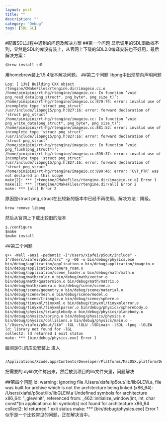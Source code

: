 ```yaml
---
layout: post
title: ""
description: ""
category: "Debug"
tags: [SDL GL]
---
```

#配置SDL过程中遇到的问题及解决方案
##第一个问题
显示调用的SDL函数找不到，显然是SDL的库没有装上，从官网上下载的SDL2.0编译安装也不好用，最后解决方案：

    $brew install sdl
用homebrew装上1.5.4版本解决问题。
##第二个问题
libpng中出现前向声明问题

    Log: [ 13%] Building CXX object rtengine/CMakeFiles/rtengine.dir/imageio.cc.o                                                                                     
    /home/pinipini/rt-hg/rtengine/imageio.cc: In function ‘void png_read_data(png_struct*, png_byte*, png_size_t)’:                                              
    /home/pinipini/rt-hg/rtengine/imageio.cc:870:74: error: invalid use of incomplete type ‘struct png_struct’
    /usr/include/libpng15/png.h:827:16: error: forward declaration of ‘struct png_struct’
    /home/pinipini/rt-hg/rtengine/imageio.cc: In function ‘void png_write_data(png_struct*, png_byte*, png_size_t)’:
    /home/pinipini/rt-hg/rtengine/imageio.cc:881:52: error: invalid use of incomplete type ‘struct png_struct’
    /usr/include/libpng15/png.h:827:16: error: forward declaration of ‘struct png_struct’
    /home/pinipini/rt-hg/rtengine/imageio.cc: In function ‘void png_flush(png_struct*)’:
    /home/pinipini/rt-hg/rtengine/imageio.cc:890:37: error: invalid use of incomplete type ‘struct png_struct’
    /usr/include/libpng15/png.h:827:16: error: forward declaration of ‘struct png_struct’
    /home/pinipini/rt-hg/rtengine/imageio.cc:890:46: error: ‘CVT_PTR’ was not declared in this scope
    make[2]: *** [rtengine/CMakeFiles/rtengine.dir/imageio.cc.o] Error 1
    make[1]: *** [rtengine/CMakeFiles/rtengine.dir/all] Error 2
    make: *** [all] Error 2
  原因是struct png_struct在比较新的版本中已经不再使用。解决方法：降级。
    
    brew remove libpng
   然后从官网上下载比较旧的版本
    
    $./configure
    $make
    $make install
##第三个问题

    g++ -Wall -ansi -pedantic -I"/Users/xiafei/p5out/include" -I"/Users/xiafei/p5out/src" -g -O0 -o bin/debug/physics.exe bin/debug/application/application.o bin/debug/application/imageio.o bin/debug/application/camera_roam.o bin/debug/application/scene_loader.o bin/debug/math/math.o bin/debug/math/color.o bin/debug/math/vector.o bin/debug/math/quaternion.o bin/debug/math/matrix.o bin/debug/math/camera.o bin/debug/scene/scene.o bin/debug/scene/geometry.o bin/debug/scene/material.o bin/debug/scene/mesh.o bin/debug/scene/model.o bin/debug/scene/triangle.o bin/debug/scene/sphere.o bin/debug/tinyxml/tinyxml.o bin/debug/tinyxml/tinyxmlerror.o bin/debug/tinyxml/tinyxmlparser.o bin/debug/physics/spherebody.o bin/debug/physics/trianglebody.o bin/debug/physics/planebody.o bin/debug/physics/spring.o bin/debug/physics/physics.o bin/debug/physics/collisions.o bin/debug/physics/main.o -L"/Users/xiafei/p5out/lib" -lGL -lGLU -lSDLmain -lSDL -lpng -lGLEW
    ld: library not found for -lGL
    collect2: ld returned 1 exit status
    make: *** [bin/debug/physics.exe] Error 1
脑测是GL的库没安装上
进入
     
     /Applications/Xcode.app/Contents/Developer/Platforms/MacOSX.platform/Developer/SDKs/MacOSX10.8.sdk/System/Library/Frameworks
   把需要的.dylib文件拷出来，然后放到项目的lib文件夹里，问题解决

##第四个问题
    ld: warning: ignoring file /Users/xiafei/p5out/lib/libGLEW.a, file was built for archive which is not the architecture being linked (x86_64): /Users/xiafei/p5out/lib/libGLEW.a
    Undefined symbols for architecture x86_64:
    "_glewInit", referenced from:
      _462::initialize_window(int, int, char const*)in application.o
    ld: symbol(s) not found for architecture x86_64
    collect2: ld returned 1 exit status
    make: *** [bin/debug/physics.exe] Error 1
似乎是一个比较常见的问题，正在解决当中。